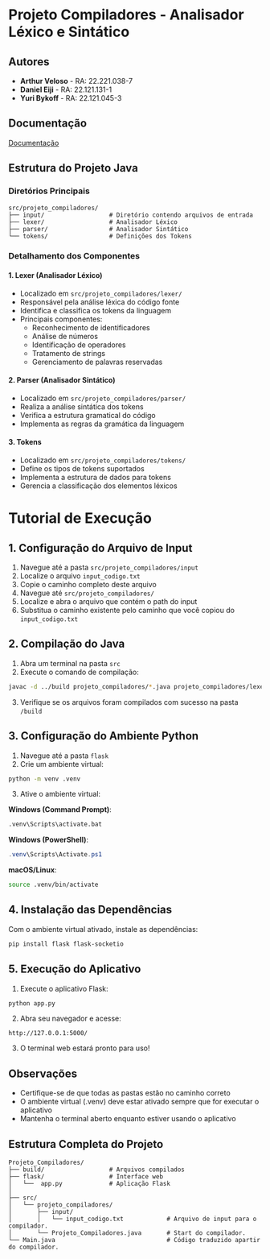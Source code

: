 # Projeto Compiladores - Analisador Léxico e Sintático

## Autores
- **Arthur Veloso** - RA: 22.221.038-7
- **Daniel Eiji** - RA: 22.121.131-1
- **Yuri Bykoff** - RA: 22.121.045-3

## Documentação

[Documentação ](https://github.com/YuriBykoff/CO/wiki/Documenta%C3%A7%C3%A3o-da-Linguagem-de-Programa%C3%A7%C3%A3o)

## Estrutura do Projeto Java

### Diretórios Principais
```
src/projeto_compiladores/
├── input/                  # Diretório contendo arquivos de entrada
├── lexer/                  # Analisador Léxico
├── parser/                 # Analisador Sintático
└── tokens/                 # Definições dos Tokens
```

### Detalhamento dos Componentes

#### 1. Lexer (Analisador Léxico)
- Localizado em `src/projeto_compiladores/lexer/`
- Responsável pela análise léxica do código fonte
- Identifica e classifica os tokens da linguagem
- Principais componentes:
  - Reconhecimento de identificadores
  - Análise de números
  - Identificação de operadores
  - Tratamento de strings
  - Gerenciamento de palavras reservadas

#### 2. Parser (Analisador Sintático)
- Localizado em `src/projeto_compiladores/parser/`
- Realiza a análise sintática dos tokens
- Verifica a estrutura gramatical do código
- Implementa as regras da gramática da linguagem

#### 3. Tokens
- Localizado em `src/projeto_compiladores/tokens/`
- Define os tipos de tokens suportados
- Implementa a estrutura de dados para tokens
- Gerencia a classificação dos elementos léxicos

# Tutorial de Execução

## 1. Configuração do Arquivo de Input
1. Navegue até a pasta `src/projeto_compiladores/input`
2. Localize o arquivo `input_codigo.txt`
3. Copie o caminho completo deste arquivo
4. Navegue até `src/projeto_compiladores/`
5. Localize e abra o arquivo que contém o path do input
6. Substitua o caminho existente pelo caminho que você copiou do `input_codigo.txt`

## 2. Compilação do Java
1. Abra um terminal na pasta `src`
2. Execute o comando de compilação:
```bash
javac -d ../build projeto_compiladores/*.java projeto_compiladores/lexer/*.java projeto_compiladores/parser/*.java projeto_compiladores/tokens/*.java
```
3. Verifique se os arquivos foram compilados com sucesso na pasta `/build`

## 3. Configuração do Ambiente Python
1. Navegue até a pasta `flask`
2. Crie um ambiente virtual:
```bash
python -m venv .venv
```

3. Ative o ambiente virtual:

**Windows (Command Prompt)**:
```cmd
.venv\Scripts\activate.bat
```

**Windows (PowerShell)**:
```powershell
.venv\Scripts\Activate.ps1
```

**macOS/Linux**:
```bash
source .venv/bin/activate
```

## 4. Instalação das Dependências
Com o ambiente virtual ativado, instale as dependências:
```bash
pip install flask flask-socketio
```

## 5. Execução do Aplicativo
1. Execute o aplicativo Flask:
```bash
python app.py
```

2. Abra seu navegador e acesse:
```
http://127.0.0.1:5000/
```

3. O terminal web estará pronto para uso!

## Observações
- Certifique-se de que todas as pastas estão no caminho correto
- O ambiente virtual (.venv) deve estar ativado sempre que for executar o aplicativo
- Mantenha o terminal aberto enquanto estiver usando o aplicativo

## Estrutura Completa do Projeto
```
Projeto_Compiladores/
├── build/                  # Arquivos compilados
├── flask/                  # Interface web
│   └──  app.py             # Aplicação Flask
│  
├── src/
│   └── projeto_compiladores/
│       ├── input/ 
│       │   └── input_codigo.txt            # Arquivo de input para o compilador.
│       └── Projeto_Compiladores.java       # Start do compilador.
└── Main.java                               # Código traduzido apartir do compilador.
```

